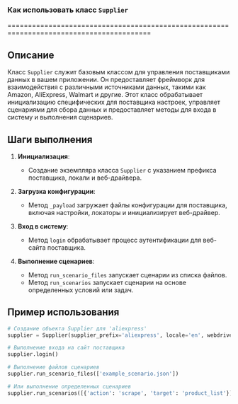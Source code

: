 ### **Как использовать класс `Supplier`**

=========================================================================================

Описание
-------------------------
Класс `Supplier` служит базовым классом для управления поставщиками данных в вашем приложении. Он предоставляет фреймворк для взаимодействия с различными источниками данных, такими как Amazon, AliExpress, Walmart и другие. Этот класс обрабатывает инициализацию специфических для поставщика настроек, управляет сценариями для сбора данных и предоставляет методы для входа в систему и выполнения сценариев.

Шаги выполнения
-------------------------
1.  **Инициализация**:
    - Создание экземпляра класса `Supplier` с указанием префикса поставщика, локали и веб-драйвера.

2.  **Загрузка конфигурации**:
    - Метод `_payload` загружает файлы конфигурации для поставщика, включая настройки, локаторы и инициализирует веб-драйвер.

3.  **Вход в систему**:
    - Метод `login` обрабатывает процесс аутентификации для веб-сайта поставщика.

4.  **Выполнение сценариев**:
    - Метод `run_scenario_files` запускает сценарии из списка файлов.
    - Метод `run_scenarios` запускает сценарии на основе определенных условий или задач.

Пример использования
-------------------------

```python
# Создание объекта Supplier для 'aliexpress'
supplier = Supplier(supplier_prefix='aliexpress', locale='en', webdriver='chrome')

# Выполнение входа на сайт поставщика
supplier.login()

# Выполнение файлов сценариев
supplier.run_scenario_files(['example_scenario.json'])

# Или выполнение определенных сценариев
supplier.run_scenarios([{'action': 'scrape', 'target': 'product_list'}])
```